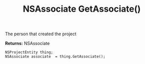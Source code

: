 ﻿---
uid: crmscript_ref_NSProjectEntity_GetAssociate
title: NSAssociate GetAssociate()
intellisense: NSProjectEntity.GetAssociate
keywords: NSProjectEntity, GetAssociate
so.topic: reference
---

The person that created the project

**Returns:** NSAssociate


```crmscript
NSProjectEntity thing;
NSAssociate associate  = thing.GetAssociate();
```


